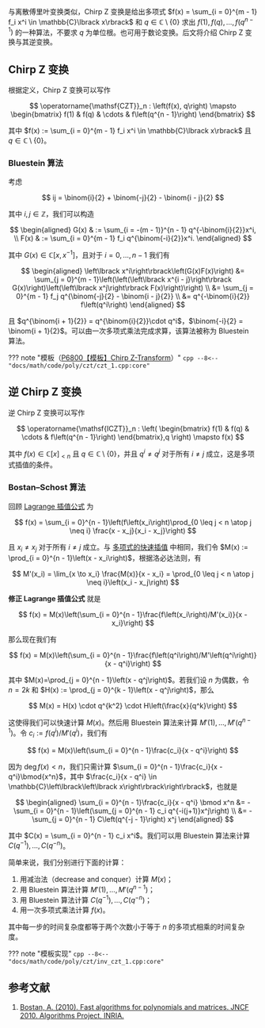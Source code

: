 与离散傅里叶变换类似，Chirp Z 变换是给出多项式 $f(x) = \sum_{i = 0}^{m - 1} f_i x^i \in \mathbb{C}\lbrack x\rbrack$ 和 $q \in \mathbb{C} \setminus \{0\}$ 求出 $f(1), f(q), \dots, f(q^{n - 1})$ 的一种算法，不要求 $q$ 为单位根。也可用于数论变换。后文将介绍 Chirp Z 变换与其逆变换。

## Chirp Z 变换

根据定义，Chirp Z 变换可以写作

$$
\operatorname{\mathsf{CZT}}_n : \left(f(x), q\right) \mapsto
\begin{bmatrix}
f(1) & f(q) & \cdots & f\left(q^{n - 1}\right)
\end{bmatrix}
$$

其中 $f(x) := \sum_{i = 0}^{m - 1} f_i x^i \in \mathbb{C}\lbrack x\rbrack$ 且 $q \in \mathbb{C} \setminus \{0\}$。

### Bluestein 算法

考虑

$$
ij = \binom{i}{2} + \binom{-j}{2} - \binom{i - j}{2}
$$

其中 $i, j \in \mathbb{Z}$，我们可以构造

$$
\begin{aligned}
G(x) & := \sum_{i = -(m - 1)}^{n - 1} q^{-\binom{i}{2}}x^i, \\
F(x) & := \sum_{i = 0}^{m - 1} f_i q^{\binom{-i}{2}}x^i.
\end{aligned}
$$

其中 $G(x) \in \mathbb{C}\left\lbrack x, x^{-1}\right\rbrack$，且对于 $i = 0, \dots, n - 1$ 我们有

$$
\begin{aligned}
\left\lbrack x^i\right\rbrack\left(G(x)F(x)\right) &=
\sum_{j = 0}^{m - 1}\left(\left(\left\lbrack x^{i - j}\right\rbrack G(x)\right)\left(\left\lbrack x^j\right\rbrack F(x)\right)\right) \\
&= \sum_{j = 0}^{m - 1} f_j q^{\binom{-j}{2} - \binom{i - j}{2}} \\
&= q^{-\binom{i}{2}} f\left(q^i\right)
\end{aligned}
$$

且 $q^{\binom{i + 1}{2}} = q^{\binom{i}{2}}\cdot q^i$，$\binom{-i}{2} = \binom{i + 1}{2}$。可以由一次多项式乘法完成求算，该算法被称为 Bluestein 算法。

??? note "模板（[P6800【模板】Chirp Z-Transform](https://www.luogu.com.cn/problem/P6800)）"
    ```cpp
    --8<-- "docs/math/code/poly/czt/czt_1.cpp:core"
    ```

## 逆 Chirp Z 变换

逆 Chirp Z 变换可以写作

$$
\operatorname{\mathsf{ICZT}}_n :
\left(
    \begin{bmatrix} f(1) & f(q) & \cdots & f\left(q^{n - 1}\right)
    \end{bmatrix},q
\right)
\mapsto f(x)
$$

其中 $f(x) \in \mathbb{C}\left\lbrack x\right\rbrack_{< n}$ 且 $q \in \mathbb{C} \setminus \{0\}$，并且 $q^i \neq q^j$ 对于所有 $i \neq j$ 成立，这是多项式插值的条件。

### Bostan–Schost 算法

回顾 [Lagrange 插值公式](../numerical/interp.md#lagrange-插值法) 为

$$
f(x) = \sum_{i = 0}^{n - 1}\left(f\left(x_i\right)\prod_{0 \leq j < n \atop j \neq i} \frac{x - x_j}{x_i - x_j}\right)
$$

且 $x_i \neq x_j$ 对于所有 $i \neq j$ 成立。与 [多项式的快速插值](./multipoint-eval-interpolation.md#多项式的快速插值) 中相同，我们令 $M(x) := \prod_{i = 0}^{n - 1}\left(x - x_i\right)$，根据洛必达法则，有

$$
M'(x_i) = \lim_{x \to x_i} \frac{M(x)}{x - x_i} = \prod_{0 \leq j < n \atop j \neq i}\left(x_i - x_j\right)
$$

**修正 Lagrange 插值公式** 就是

$$
f(x) = M(x)\left(\sum_{i = 0}^{n - 1}\frac{f\left(x_i\right)/M'(x_i)}{x - x_i}\right)
$$

那么现在我们有

$$
f(x) = M(x)\left(\sum_{i = 0}^{n - 1}\frac{f\left(q^i\right)/M'\left(q^i\right)}{x - q^i}\right)
$$

其中 $M(x)=\prod_{j = 0}^{n - 1}\left(x - q^j\right)$。若我们设 $n$ 为偶数，令 $n = 2k$ 和 $H(x) := \prod_{j = 0}^{k - 1}\left(x - q^j\right)$，那么

$$
M(x) = H(x) \cdot q^{k^2} \cdot H\left(\frac{x}{q^k}\right)
$$

这使得我们可以快速计算 $M(x)$。然后用 Bluestein 算法来计算 $M'(1), \dots, M'(q^{n - 1})$。令 $c_i := f\left(q^i\right)/M'\left(q^i\right)$，我们有

$$
f(x) = M(x)\left(\sum_{i = 0}^{n - 1}\frac{c_i}{x - q^i}\right)
$$

因为 $\deg f(x) < n$，我们只需计算 $\sum_{i = 0}^{n - 1}\frac{c_i}{x - q^i}\bmod{x^n}$，其中 $\frac{c_i}{x - q^i} \in \mathbb{C}\left\lbrack\left\lbrack x\right\rbrack\right\rbrack$，也就是

$$
\begin{aligned}
\sum_{i = 0}^{n - 1}\frac{c_i}{x - q^i} \bmod x^n &=
-\sum_{i = 0}^{n - 1}\left(\sum_{j = 0}^{n - 1} c_i q^{-i(j+1)}x^j\right) \\
&= -\sum_{j = 0}^{n - 1} C\left(q^{-j - 1}\right) x^j
\end{aligned}
$$

其中 $C(x) = \sum_{i = 0}^{n - 1} c_i x^i$。我们可以用 Bluestein 算法来计算 $C\left(q^{-1}\right), \dots, C\left(q^{-n}\right)$。

简单来说，我们分别进行下面的计算：

1.  用减治法（decrease and conquer）计算 $M(x)$；
2.  用 Bluestein 算法计算 $M'(1), \dots, M'(q^{n - 1})$；
3.  用 Bluestein 算法计算 $C\left(q^{-1}\right), \dots, C\left(q^{-n}\right)$；
4.  用一次多项式乘法计算 $f(x)$。

其中每一步的时间复杂度都等于两个次数小于等于 $n$ 的多项式相乘的时间复杂度。

??? note "模板实现"
    ```cpp
    --8<-- "docs/math/code/poly/czt/inv_czt_1.cpp:core"
    ```

## 参考文献

1.  [Bostan, A. (2010). Fast algorithms for polynomials and matrices. JNCF 2010. Algorithms Project, INRIA.](https://specfun.inria.fr/bostan/publications/exposeJNCF.pdf)
